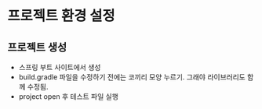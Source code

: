 # 프로젝트 환경 설정

## 프로젝트 생성
- 스프링 부트 사이트에서 생성
- build.gradle 파일을 수정하기 전에는 코끼리 모양 누르기. 그래야 라이브러리도 함께 수정됨.  
- project open 후 테스트 파일 실행

